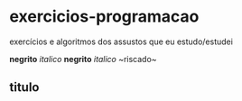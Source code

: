 # exercicios-programacao
 exercícios e algoritmos dos assustos que eu estudo/estudei

__negrito__ _italico_
**negrito** *italico* ~riscado~

## titulo

